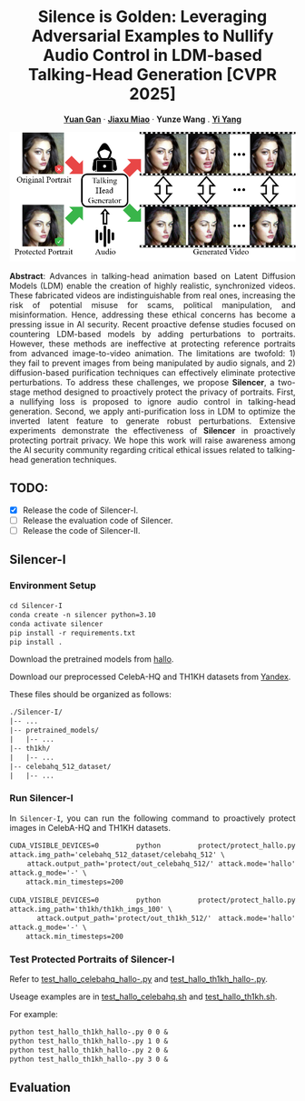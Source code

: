 <div align="center">
    
# Silence is Golden: Leveraging Adversarial Examples to Nullify Audio Control in LDM-based Talking-Head Generation [CVPR 2025]

<a href="https://yuangan.github.io/"><strong>Yuan Gan</strong></a>
·
<a href="https://scholar.google.com/citations?user=kQ-FWd8AAAAJ&hl=zh-CN&oi=ao"><strong>Jiaxu Miao</strong></a>
·
<a><strong>Yunze Wang</strong></a>
.
<a href="https://scholar.google.com/citations?user=RMSuNFwAAAAJ&hl=en"><strong>Yi Yang</strong></a>

<a href="https://github.com/yuangan/Silencer"><img src="./figures/intro.png" style="width: 1225px;"></a>

</div>
<div align="justify">

**Abstract**: Advances in talking-head animation based on Latent Diffusion Models (LDM) enable the creation of highly realistic, synchronized videos. These fabricated videos are indistinguishable from real ones, increasing the risk of potential misuse for scams, political manipulation, and misinformation. Hence, addressing these ethical concerns has become a pressing issue in AI security. Recent proactive defense studies focused on countering LDM-based models by adding perturbations to portraits. However, these methods are ineffective at protecting reference portraits from advanced image-to-video animation. The limitations are twofold: 1) they fail to prevent images from being manipulated by audio signals, and 2) diffusion-based purification techniques can effectively eliminate protective perturbations. To address these challenges, we propose **Silencer**, a two-stage method designed to proactively protect the privacy of portraits. First, a nullifying loss is proposed to ignore audio control in talking-head generation. Second, we apply anti-purification loss in LDM to optimize the inverted latent feature to generate robust perturbations. Extensive experiments demonstrate the effectiveness of **Silencer** in proactively protecting portrait privacy. We hope this work will raise awareness among the AI security community regarding critical ethical issues related to talking-head generation techniques.

## TODO:
- [X] Release the code of Silencer-I.
- [ ] Release the evaluation code of Silencer.
- [ ] Release the code of Silencer-II.

## Silencer-I

### Environment Setup

```
cd Silencer-I
conda create -n silencer python=3.10
conda activate silencer
pip install -r requirements.txt
pip install .
```
Download the pretrained models from [hallo](https://github.com/fudan-generative-vision/hallo#-download-pretrained-models).

Download our preprocessed CelebA-HQ and TH1KH datasets from [Yandex](https://disk.yandex.com/d/OLe6c-cjGWiPgw).

These files should be organized as follows:
```
./Silencer-I/
|-- ...
|-- pretrained_models/
|   |-- ...
|-- th1kh/
|   |-- ...
|-- celebahq_512_dataset/
|   |-- ...
```

### Run Silencer-I
In ```Silencer-I```, you can run the following command to proactively protect images in CelebA-HQ and TH1KH datasets.
```
CUDA_VISIBLE_DEVICES=0 python protect/protect_hallo.py attack.img_path='celebahq_512_dataset/celebahq_512' \
    attack.output_path='protect/out_celebahq_512/' attack.mode='hallo' attack.g_mode='-' \
    attack.min_timesteps=200

CUDA_VISIBLE_DEVICES=0 python protect/protect_hallo.py attack.img_path='th1kh/th1kh_imgs_100' \
    attack.output_path='protect/out_th1kh_512/' attack.mode='hallo' attack.g_mode='-' \
    attack.min_timesteps=200
```
### Test Protected Portraits of Silencer-I
Refer to [test_hallo_celebahq_hallo-.py](https://github.com/yuangan/Silencer/blob/main/Silencer-I/test_hallo_celebahq_hallo-.py) and [test_hallo_th1kh_hallo-.py](https://github.com/yuangan/Silencer/blob/main/Silencer-I/test_hallo_th1kh_hallo-.py).

Useage examples are in [test_hallo_celebahq.sh](https://github.com/yuangan/Silencer/blob/main/Silencer-I/test_hallo_th1kh.sh) and [test_hallo_th1kh.sh](https://github.com/yuangan/Silencer/blob/main/Silencer-I/test_hallo_th1kh.sh).

For example:
```
python test_hallo_th1kh_hallo-.py 0 0 &
python test_hallo_th1kh_hallo-.py 1 0 &
python test_hallo_th1kh_hallo-.py 2 0 &
python test_hallo_th1kh_hallo-.py 3 0 &
```

## Evaluation
